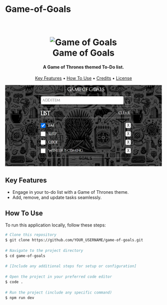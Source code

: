 # Game-of-Goals

<h1 align="center">
  <br>
  <img src="Project Logo" alt="Game of Goals" width="200">
  <br>
  Game of Goals
  <br>
</h1>

<h4 align="center">A Game of Thrones themed To-Do list.</h4>


<p align="center">
  <a href="#key-features">Key Features</a> •
  <a href="#how-to-use">How To Use</a> •
  <a href="#credits">Credits</a> •
  <a href="#license">License</a>
</p>

![screenshot](./screenshot.png)

## Key Features

- Engage in your to-do list with a Game of Thrones theme.
- Add, remove, and update tasks seamlessly.

## How To Use

To run this application locally, follow these steps:

```bash
# Clone this repository
$ git clone https://github.com/YOUR_USERNAME/game-of-goals.git

# Navigate to the project directory
$ cd game-of-goals

# [Include any additional steps for setup or configuration]

# Open the project in your preferred code editor
$ code .

# Run the project (include any specific command)
$ npm run dev
